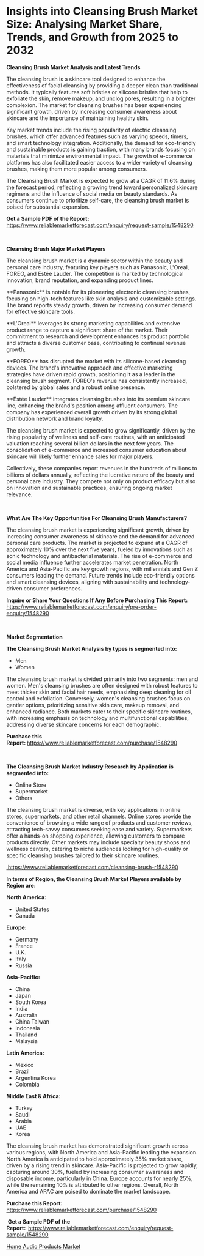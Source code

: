 <p><h1>Insights into Cleansing Brush Market Size: Analysing Market Share, Trends, and Growth from 2025 to 2032</h1></p><p><strong>Cleansing Brush Market Analysis and Latest Trends</strong></p>
<p><p>The cleansing brush is a skincare tool designed to enhance the effectiveness of facial cleansing by providing a deeper clean than traditional methods. It typically features soft bristles or silicone bristles that help to exfoliate the skin, remove makeup, and unclog pores, resulting in a brighter complexion. The market for cleansing brushes has been experiencing significant growth, driven by increasing consumer awareness about skincare and the importance of maintaining healthy skin.</p><p>Key market trends include the rising popularity of electric cleansing brushes, which offer advanced features such as varying speeds, timers, and smart technology integration. Additionally, the demand for eco-friendly and sustainable products is gaining traction, with many brands focusing on materials that minimize environmental impact. The growth of e-commerce platforms has also facilitated easier access to a wider variety of cleansing brushes, making them more popular among consumers.</p><p>The Cleansing Brush Market is expected to grow at a CAGR of 11.6% during the forecast period, reflecting a growing trend toward personalized skincare regimens and the influence of social media on beauty standards. As consumers continue to prioritize self-care, the cleansing brush market is poised for substantial expansion.</p></p>
<p><strong>Get a Sample PDF of the Report:&nbsp;</strong> <a href="https://www.reliablemarketforecast.com/enquiry/request-sample/1548290?utm_campaign=2190&utm_medium=2&utm_source=Github&utm_content=ia&utm_term=08022025&utm_id=cleansing-brush">https://www.reliablemarketforecast.com/enquiry/request-sample/1548290</a></p>
<p>&nbsp;</p>
<p><strong>Cleansing Brush Major Market Players</strong></p>
<p><p>The cleansing brush market is a dynamic sector within the beauty and personal care industry, featuring key players such as Panasonic, L'Oreal, FOREO, and Estée Lauder. The competition is marked by technological innovation, brand reputation, and expanding product lines.</p><p>**Panasonic** is notable for its pioneering electronic cleansing brushes, focusing on high-tech features like skin analysis and customizable settings. The brand reports steady growth, driven by increasing consumer demand for effective skincare tools. </p><p>**L'Oreal** leverages its strong marketing capabilities and extensive product range to capture a significant share of the market. Their commitment to research and development enhances its product portfolio and attracts a diverse customer base, contributing to continual revenue growth.</p><p>**FOREO** has disrupted the market with its silicone-based cleansing devices. The brand's innovative approach and effective marketing strategies have driven rapid growth, positioning it as a leader in the cleansing brush segment. FOREO's revenue has consistently increased, bolstered by global sales and a robust online presence.</p><p>**Estée Lauder** integrates cleansing brushes into its premium skincare line, enhancing the brand's position among affluent consumers. The company has experienced overall growth driven by its strong global distribution network and brand loyalty.</p><p>The cleansing brush market is expected to grow significantly, driven by the rising popularity of wellness and self-care routines, with an anticipated valuation reaching several billion dollars in the next few years. The consolidation of e-commerce and increased consumer education about skincare will likely further enhance sales for major players.</p><p>Collectively, these companies report revenues in the hundreds of millions to billions of dollars annually, reflecting the lucrative nature of the beauty and personal care industry. They compete not only on product efficacy but also on innovation and sustainable practices, ensuring ongoing market relevance.</p></p>
<p>&nbsp;</p>
<p><strong>What Are The Key Opportunities For Cleansing Brush Manufacturers?</strong></p>
<p><p>The cleansing brush market is experiencing significant growth, driven by increasing consumer awareness of skincare and the demand for advanced personal care products. The market is projected to expand at a CAGR of approximately 10% over the next five years, fueled by innovations such as sonic technology and antibacterial materials. The rise of e-commerce and social media influence further accelerates market penetration. North America and Asia-Pacific are key growth regions, with millennials and Gen Z consumers leading the demand. Future trends include eco-friendly options and smart cleansing devices, aligning with sustainability and technology-driven consumer preferences.</p></p>
<p><strong>Inquire or Share Your Questions If Any Before Purchasing This Report:</strong> <a href="https://www.reliablemarketforecast.com/enquiry/pre-order-enquiry/1548290?utm_campaign=2190&utm_medium=2&utm_source=Github&utm_content=ia&utm_term=08022025&utm_id=cleansing-brush">https://www.reliablemarketforecast.com/enquiry/pre-order-enquiry/1548290</a></p>
<p>&nbsp;</p>
<p><strong>Market Segmentation</strong></p>
<p><strong>The Cleansing Brush Market Analysis by types is segmented into:</strong></p>
<p><ul><li>Men</li><li>Women</li></ul></p>
<p><p>The cleansing brush market is divided primarily into two segments: men and women. Men's cleansing brushes are often designed with robust features to meet thicker skin and facial hair needs, emphasizing deep cleaning for oil control and exfoliation. Conversely, women's cleansing brushes focus on gentler options, prioritizing sensitive skin care, makeup removal, and enhanced radiance. Both markets cater to their specific skincare routines, with increasing emphasis on technology and multifunctional capabilities, addressing diverse skincare concerns for each demographic.</p></p>
<p><strong>Purchase this Report:&nbsp;</strong><a href="https://www.reliablemarketforecast.com/purchase/1548290?utm_campaign=2190&utm_medium=2&utm_source=Github&utm_content=ia&utm_term=08022025&utm_id=cleansing-brush">https://www.reliablemarketforecast.com/purchase/1548290</a></p>
<p>&nbsp;</p>
<p><strong>The Cleansing Brush Market Industry Research by Application is segmented into:</strong></p>
<p><ul><li>Online Store</li><li>Supermarket</li><li>Others</li></ul></p>
<p><p>The cleansing brush market is diverse, with key applications in online stores, supermarkets, and other retail channels. Online stores provide the convenience of browsing a wide range of products and customer reviews, attracting tech-savvy consumers seeking ease and variety. Supermarkets offer a hands-on shopping experience, allowing customers to compare products directly. Other markets may include specialty beauty shops and wellness centers, catering to niche audiences looking for high-quality or specific cleansing brushes tailored to their skincare routines.</p></p>
<p><a href="https://www.reliablemarketforecast.com/cleansing-brush-r1548290?utm_campaign=2190&utm_medium=2&utm_source=Github&utm_content=ia&utm_term=08022025&utm_id=cleansing-brush">&nbsp;https://www.reliablemarketforecast.com/cleansing-brush-r1548290</a></p>
<p><strong>In terms of Region, the Cleansing Brush Market Players available by Region are:</strong></p>
<p>
    <p> <strong> North America: </strong>
        <ul>
            <li>United States</li>
            <li>Canada</li>
        </ul>
        </p> 
    <p> <strong> Europe: </strong>
        <ul>
            <li>Germany</li>
            <li>France</li>
            <li>U.K.</li>
            <li>Italy</li>
            <li>Russia</li>
        </ul>
        </p> 
    <p> <strong> Asia-Pacific: </strong>
        <ul>
            <li>China</li>
            <li>Japan</li>
            <li>South Korea</li>
            <li>India</li>
            <li>Australia</li>
            <li>China Taiwan</li>
            <li>Indonesia</li>
            <li>Thailand</li>
            <li>Malaysia</li>
        </ul>
        </p> 
    <p> <strong> Latin America: </strong>
        <ul>
            <li>Mexico</li>
            <li>Brazil</li>
            <li>Argentina Korea</li>
            <li>Colombia</li>
        </ul>
        </p> 
    <p> <strong> Middle East & Africa: </strong>
        <ul>
            <li>Turkey</li>
            <li>Saudi</li>
            <li>Arabia</li>
            <li>UAE</li>
            <li>Korea</li>
        </ul>
    </p>
    </p>
<p><p>The cleansing brush market has demonstrated significant growth across various regions, with North America and Asia-Pacific leading the expansion. North America is anticipated to hold approximately 35% market share, driven by a rising trend in skincare. Asia-Pacific is projected to grow rapidly, capturing around 30%, fueled by increasing consumer awareness and disposable income, particularly in China. Europe accounts for nearly 25%, while the remaining 10% is attributed to other regions. Overall, North America and APAC are poised to dominate the market landscape.</p></p>
<p><strong>Purchase this Report: </strong><a href="https://www.reliablemarketforecast.com/purchase/1548290?utm_campaign=2190&utm_medium=2&utm_source=Github&utm_content=ia&utm_term=08022025&utm_id=cleansing-brush">https://www.reliablemarketforecast.com/purchase/1548290</a></p>
<p>&nbsp;<strong>Get a Sample PDF of the Report:&nbsp;&nbsp;</strong><a href="https://www.reliablemarketforecast.com/enquiry/request-sample/1548290?utm_campaign=2190&utm_medium=2&utm_source=Github&utm_content=ia&utm_term=08022025&utm_id=cleansing-brush">https://www.reliablemarketforecast.com/enquiry/request-sample/1548290</a></p>
<p><strong></strong></p>
<p><p><a href="https://github.com/gullattedenna/Market-Research-Report-List-1/blob/main/home-audio-products-market.md?utm_campaign=2190&utm_medium=2&utm_source=Github&utm_content=ia&utm_term=08022025&utm_id=cleansing-brush">Home Audio Products Market</a></p></p>